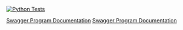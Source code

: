[![Python Tests](https://github.com/st4685416/pppe/actions/workflows/test_program.yml/badge.svg)](https://github.com/st4685416/pppe/actions/workflows/test_program.yml)

[Swagger Program Documentation](docs/swagger.yaml)
[Swagger Program Documentation](https://editor.swagger.io/?url=https://raw.githubusercontent.com/st4685416/pppe/refs/heads/main/docs/swagger.yaml)
